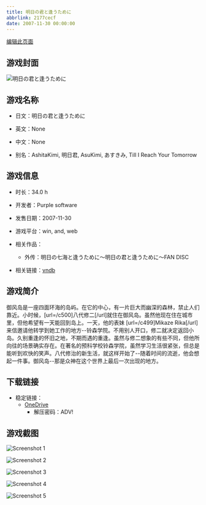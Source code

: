 ```yaml
---
title: 明日の君と逢うために
abbrlink: 2177cecf
date: 2007-11-30 00:00:00
---
```

[编辑此页面](https://github.com/ACG-3/ADV3-source/blob/main/source/_posts/games/%E6%98%8E%E6%97%A5%E3%81%AE%E5%90%9B%E3%81%A8%E9%80%A2%E3%81%86%E3%81%9F%E3%82%81%E3%81%AB.md)

## 游戏封面

![明日の君と逢うために](https://pan.timero.xyz/d/onedrive/img_lib_001/%E6%98%8E%E6%97%A5%E3%81%AE%E5%90%9B%E3%81%A8%E9%80%A2%E3%81%86%E3%81%9F%E3%82%81%E3%81%AB_cover.avif)


## 游戏名称

- 日文：明日の君と逢うために
- 英文：None
- 中文：None

- 别名：AshitaKimi, 明日君, AsuKimi, あすきみ, Till I Reach Your Tomorrow


## 游戏信息

- 时长：34.0 h
- 开发者：Purple software
- 发售日期：2007-11-30
- 游戏平台：win, and, web
- 相关作品：
   - 外传：明日の七海と逢うために〜明日の君と逢うために〜FAN DISC

- 相关链接：[vndb](https://vndb.org/v423)


## 游戏简介

御风岛是一座四面环海的岛屿。在它的中心，有一片巨大而幽深的森林，禁止人们靠近。小时候，[url=/c500]八代修二[/url]就住在御风岛。虽然他现在住在城市里，但他希望有一天能回到岛上。一天，他的表妹 [url=/c499]Mikaze Rika[/url] 来信邀请他转学到她工作的地方--铃森学院。不用别人开口，修二就决定返回小岛。久别重逢的怀旧之地，不期而遇的重逢。虽然与修二想象的有些不同，但他所向往的场景确实存在。在著名的预科学校铃森学院，虽然学习生活很紧张，但总是能听到欢快的笑声。八代修治的新生活，就这样开始了--随着时间的流逝，他会想起一件事。御风岛--那是众神在这个世界上最后一次出现的地方。




## 下载链接

- 稳定链接：
    - [OneDrive](https://pan.timero.xyz/onedrive/adv_lib_001/%E6%98%8E%E6%97%A5%E3%81%AE%E5%90%9B%E3%81%A8%E9%80%A2%E3%81%86%E3%81%9F%E3%82%81%E3%81%AB)
        - 解压密码：ADV!



## 游戏截图


![Screenshot 1](https://pan.timero.xyz/d/onedrive/img_lib_001/%E6%98%8E%E6%97%A5%E3%81%AE%E5%90%9B%E3%81%A8%E9%80%A2%E3%81%86%E3%81%9F%E3%82%81%E3%81%AB_Screenshot_1.avif)

![Screenshot 2](https://pan.timero.xyz/d/onedrive/img_lib_001/%E6%98%8E%E6%97%A5%E3%81%AE%E5%90%9B%E3%81%A8%E9%80%A2%E3%81%86%E3%81%9F%E3%82%81%E3%81%AB_Screenshot_2.avif)

![Screenshot 3](https://pan.timero.xyz/d/onedrive/img_lib_001/%E6%98%8E%E6%97%A5%E3%81%AE%E5%90%9B%E3%81%A8%E9%80%A2%E3%81%86%E3%81%9F%E3%82%81%E3%81%AB_Screenshot_3.avif)

![Screenshot 4](https://pan.timero.xyz/d/onedrive/img_lib_001/%E6%98%8E%E6%97%A5%E3%81%AE%E5%90%9B%E3%81%A8%E9%80%A2%E3%81%86%E3%81%9F%E3%82%81%E3%81%AB_Screenshot_4.avif)

![Screenshot 5](https://pan.timero.xyz/d/onedrive/img_lib_001/%E6%98%8E%E6%97%A5%E3%81%AE%E5%90%9B%E3%81%A8%E9%80%A2%E3%81%86%E3%81%9F%E3%82%81%E3%81%AB_Screenshot_5.avif)

